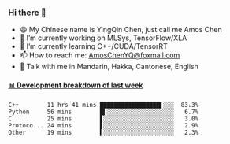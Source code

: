 ### Hi there 👋
- 😄 My Chinese name is YingQin Chen, just call me Amos Chen
- 🔭 I’m currently working on MLSys, TensorFlow/XLA
- 🌱 I’m currently learning C++/CUDA/TensorRT
- 📫 How to reach me: AmosChenYQ@foxmail.com
- 💬 Talk with me in Mandarin, Hakka, Cantonese, English

<!-- waka-box start -->
#### <a href="https://gist.github.com/becb911736b10de673d72f2a472b1e52" target="_blank">📊 Development breakdown of last week</a>
```text
C++        11 hrs 41 mins █████████████████▌░░░  83.3%
Python     56 mins        █▍░░░░░░░░░░░░░░░░░░░   6.7%
C          25 mins        ▋░░░░░░░░░░░░░░░░░░░░   3.0%
Protoco... 24 mins        ▌░░░░░░░░░░░░░░░░░░░░   2.9%
Other      19 mins        ▍░░░░░░░░░░░░░░░░░░░░   2.3%
```
<!-- waka-box end -->


<!--
**AmosChenYQ/AmosChenYQ** is a ✨ _special_ ✨ repository because its `README.md` (this file) appears on your GitHub profile.

Here are some ideas to get you started:

- 🔭 I’m currently working on 
- 🌱 I’m currently learning ...
- 👯 I’m looking to collaborate on ...
- 🤔 I’m looking for help with ...
- 📫 How to reach me: AmosChenYQ@foxmail.com
- 😄 Pronouns: ...
- ⚡ Fun fact: ...
-->
